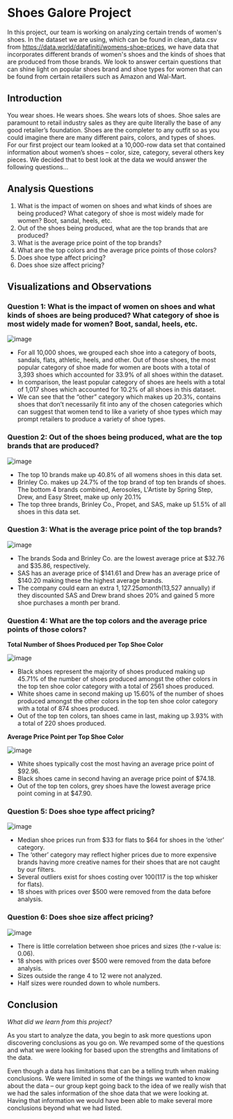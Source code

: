 # Shoes Galore Project
In this project, our team is working on analyzing certain trends of women's shoes. In the dataset we are using, which can be found in clean_data.csv from https://data.world/datafiniti/womens-shoe-prices, we have data that incorporates different brands of women's shoes and the kinds of shoes that are produced from those brands. We look to answer certain questions that can shine light on popular shoes brand and shoe types for women that can be found from certain retailers such as Amazon and Wal-Mart.

## Introduction
You wear shoes. He wears shoes. She wears lots of shoes. Shoe sales are paramount to retail industry sales as they are quite literally the base of any good retailer’s foundation. Shoes are the completer to any outfit so as you could imagine there are many different pairs, colors, and types of shoes. For our first project our team looked at a 10,000-row data set that contained information about women’s shoes – color, size, category, several others key pieces. We decided that to best look at the data we would answer the following questions...

## Analysis Questions
1. What is the impact of women on shoes and what kinds of shoes are being produced? What category of shoe is most widely made for women? Boot, sandal, heels, etc.
2. Out of the shoes being produced, what are the top brands that are produced?
3. What is the average price point of the top brands?
4. What are the top colors and the average price points of those colors? 
5. Does shoe type affect pricing?
6. Does shoe size affect pricing?

## Visualizations and Observations
### Question 1: What is the impact of women on shoes and what kinds of shoes are being produced? What category of shoe is most widely made for women? Boot, sandal, heels, etc.

![image](https://user-images.githubusercontent.com/88349512/139356835-937d0e39-32ce-4905-b8bf-c5553268830b.png)

* For all 10,000 shoes, we grouped each shoe into a category of boots, sandals, flats, athletic, heels, and other. Out of those shoes, the most popular category of shoe made for women are boots with a total of 3,393 shoes which accounted for 33.9% of all shoes within the dataset.
* In comparison, the least popular category of shoes are heels with a total of 1,017 shoes which accounted for 10.2% of all shoes in this dataset.
* We can see that the “other” category which makes up 20.3%, contains shoes that don’t necessarily fit into any of the chosen categories which can suggest that women tend to like a variety of shoe types which may prompt retailers to produce a variety of shoe types.


### Question 2: Out of the shoes being produced, what are the top brands that are produced?

![image](https://user-images.githubusercontent.com/88349512/139354764-267ff129-1916-4fe7-9d7d-d113beffbd14.png)

* The top 10 brands make up 40.8% of all womens shoes in this data set.
* Brinley Co. makes up 24.7% of the top brand of top ten brands of shoes. The bottom 4 brands combined, Aerosoles, L'Artiste by Spring Step, Drew, and Easy Street, make up only 20.1%
* The top three brands, Brinley Co., Propet, and SAS, make up 51.5% of all shoes in this data set.


### Question 3: What is the average price point of the top brands?

![image](https://user-images.githubusercontent.com/88349512/139354788-9773d987-fc25-4623-a280-35ce7c4cfbc3.png)

* The brands Soda and Brinley Co. are the lowest average price at $32.76 and $35.86, respectively.
* SAS has an average price of $141.61 and Drew has an average price of $140.20 making these the highest average brands.
* The company could earn an extra $1,127.25 a month ($13,527 annually) if they discounted SAS and Drew brand shoes 20% and gained 5 more shoe purchases a month per brand.


### Question 4: What are the top colors and the average price points of those colors?

**Total Number of Shoes Produced per Top Shoe Color**

![image](https://user-images.githubusercontent.com/88349512/139357223-06736f93-59fc-4297-83ab-31fd35258190.png)

* Black shoes represent the majority of shoes produced making up 45.71% of the number of shoes produced amongst the other colors in the top ten shoe color category with a total of 2561 shoes produced.
* White shoes came in second making up 15.60% of the number of shoes produced amongst the other colors in the top ten shoe color category with a total of 874 shoes produced.
* Out of the top ten colors, tan shoes came in last, making up 3.93% with a total of 220 shoes produced.


**Average Price Point per Top Shoe Color**

![image](https://user-images.githubusercontent.com/88349512/139357252-d44e6571-94cf-45fb-956c-4293c8877b82.png)

* White shoes typically cost the most having an average price point of $92.96. 
* Black shoes came in second having an average price point of $74.18. 
* Out of the top ten colors, grey shoes have the lowest average price point coming in at $47.90. 


### Question 5: Does shoe type affect pricing?

![image](https://user-images.githubusercontent.com/88349512/139357281-ec86a34c-63c6-4c7a-b13e-15734337f9d9.png)

* Median shoe prices run from $33 for flats to $64 for shoes in the ‘other’ category.
* The ‘other’ category may reflect higher prices due to more expensive brands having more creative names for their shoes that are not caught by our filters.
* Several outliers exist for shoes costing over $100 ($117 is the top whisker for flats).
* 18 shoes with prices over $500 were removed from the data before analysis.


### Question 6: Does shoe size affect pricing?

![image](https://user-images.githubusercontent.com/88349512/139357306-a9622d24-2f2d-4c49-a0b3-9199bc89a857.png)

* There is little correlation between shoe prices and sizes (the r-value is: 0.06).
* 18 shoes with prices over $500 were removed from the data before analysis.
* Sizes outside the range 4 to 12 were not analyzed.
* Half sizes were rounded down to whole numbers.


## Conclusion
*What did we learn from this project?*

As you start to analyze the data, you begin to ask more questions upon discovering conclusions as you go on. We revamped some of the questions and what we were looking for based upon the strengths and limitations of the data.

Even though a data has limitations that can be a telling truth when making conclusions. We were limited in some of the things we wanted to know about the data – our group kept going back to the idea of we really wish that we had the sales information of the shoe data that we were looking at. Having that information we would have been able to make several more conclusions beyond what we had listed.
